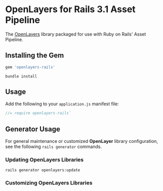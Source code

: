 # OpenLayers for Rails 3.1 Asset Pipeline

The [OpenLayers](http://openlayers.org/) library packaged for use with Ruby on Rails' Asset Pipeline.

## Installing the Gem

```ruby
gem 'openlayers-rails'
```

```
bundle install
```

## Usage

Add the following to your `application.js` manifest file:

```js
//= require openlayers-rails`
```

## Generator Usage

For general maintenance or customized **OpenLayer** library configuration, see the following `rails generator` commands.

### Updating OpenLayers Libraries

```
rails generator openlayers:update
```

### Customizing OpenLayers Libraries